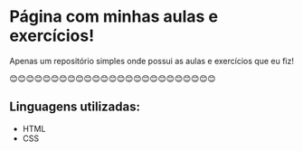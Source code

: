 # Página com minhas aulas e exercícios!

Apenas um repositório simples onde possui as aulas e exercícios que eu fiz!

😊😊😊😊😊😊😊😊😊😊😊😊😊😊😊😊😊😊😊😊😊😊😊😊😊

## Linguagens utilizadas:

- HTML
- CSS



